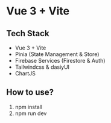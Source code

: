 # Vue 3 + Vite

## Tech Stack

- Vue 3 + Vite
- Pinia (State Management & Store)
- Firebase Services (Firestore & Auth)
- Tailwindcss & dasiyUI
- ChartJS

## How to use?

1. npm install
2. npm run dev
